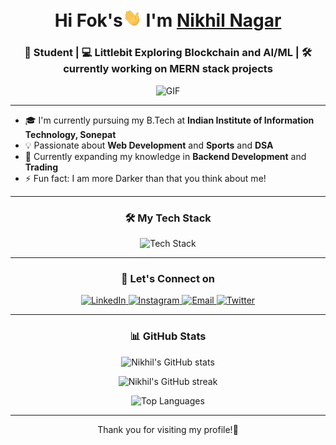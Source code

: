 <h1 align="center">Hi Fok's<img  src="https://raw.githubusercontent.com/ABSphreak/ABSphreak/master/gifs/Hi.gif" width="30px"> I'm <a  href="https://www.linkedin.com/in/tushar-gupta-546790296/">Nikhil Nagar</a></h1>
<h3 align="center">🚀 Student | 💻 Littlebit Exploring Blockchain and AI/ML | 🛠️ currently working on MERN stack projects</h3>

<p align="center">
<img src="https://media1.giphy.com/media/v1.Y2lkPTc9MGI3NjExaDljZ24yaHhsaDN1Ymc2eXUxYmRpaHJoMmJ2czQxMHBic3l0eXcxMSZlcD12MV9pbnRlcm5hbF9naWZfYnlfaWQmY3Q9Zw/zpL3kAH0f1Cxcl0TMH/giphy.gif" alt="GIF"/>
</p>

---

- 🎓 I'm currently pursuing my B.Tech at **Indian Institute of Information Technology, Sonepat**  
- 💡 Passionate about **Web Development** and **Sports** and **DSA**
- 🌱 Currently expanding my knowledge in **Backend Development** and **Trading**
- ⚡ Fun fact: I am more Darker than that you think about me!

---

<h3 align="center">🛠️ My Tech Stack</h3>

<p align="center">
 <img 
  src="https://skillicons.dev/icons?i=html,css,js,react,tailwind,nodejs,express,mongodb,mysql,cpp,c,java,git,github" 
  alt="Tech Stack"
/>
</p>

---

<h3 align="center">🔗 Let's Connect on </h3>

<p align="center">
  
  <a href="https://www.linkedin.com/in/nikhil-nagar-7a527928b/" target="_blank" rel="noopener noreferrer">
    <img src="https://img.shields.io/badge/LinkedIn-0077B5?style=for-the-badge&logo=linkedin&logoColor=white" alt="LinkedIn"/>
  </a>
 <a href="https://www.instagram.com/nik_ngr05/" target="_blank" rel="noopener noreferrer">
 <img src="https://img.shields.io/badge/Instagram-E4405F?style=for-the-badge&logo=instagram&logoColor=white" alt="Instagram"/>
</a>

<a href="mailto:nagarn2005@gmail.com" target="_blank" rel="noopener noreferrer">
  <img src="https://img.shields.io/badge/Email-D14836?style=for-the-badge&logo=gmail&logoColor=white" alt="Email"/>
</a>

<a href="https://x.com/NIKHILNAGA8208" target="_blank" rel="noopener noreferrer">
  <img src="https://img.shields.io/badge/Twitter-%231DA1F2.svg?style=for-the-badge&logo=X&logoColor=white" alt="Twitter"/>
</a>

</p>

---

<h3 align="center">📊 GitHub Stats</h3>

<p align="center">
  <img src="https://github-readme-stats.vercel.app/api?username=Nikhil-X-codes&show_icons=true&theme=radical" alt="Nikhil's GitHub stats" />
</p>

<p align="center">
  <img src="https://github-readme-streak-stats.herokuapp.com/?user=Nikhil-X-codes&theme=tokyonight" alt="Nikhil's GitHub streak" />
</p>

<p align="center">
  <img src="https://github-readme-stats.vercel.app/api/top-langs/?username=Nikhil-X-codes&layout=compact&theme=radical" alt="Top Languages"/>
</p>

---


<p align="center">Thank you for visiting my profile!🚀</p>
